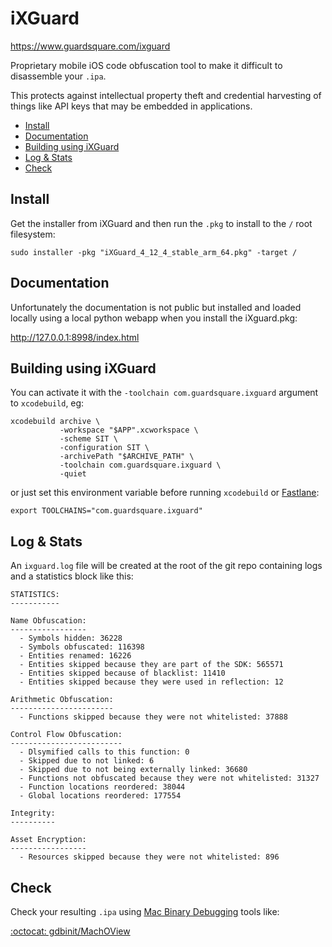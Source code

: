 # iXGuard

<https://www.guardsquare.com/ixguard>

Proprietary mobile iOS code obfuscation tool to make it difficult to disassemble your `.ipa`.

This protects against intellectual property theft and credential harvesting of things like API keys that may be embedded
in applications.

<!-- INDEX_START -->

- [Install](#install)
- [Documentation](#documentation)
- [Building using iXGuard](#building-using-ixguard)
- [Log & Stats](#log--stats)
- [Check](#check)

<!-- INDEX_END -->

## Install

Get the installer from iXGuard and then run the `.pkg` to install to the `/` root filesystem:

```shell
sudo installer -pkg "iXGuard_4_12_4_stable_arm_64.pkg" -target /
```

## Documentation

Unfortunately the documentation is not public but installed
and loaded locally using a local python webapp when you install the iXguard.pkg:

<http://127.0.0.1:8998/index.html>

## Building using iXGuard

You can activate it with the `-toolchain com.guardsquare.ixguard` argument to `xcodebuild`, eg:

```shell
xcodebuild archive \
           -workspace "$APP".xcworkspace \
           -scheme SIT \
           -configuration SIT \
           -archivePath "$ARCHIVE_PATH" \
           -toolchain com.guardsquare.ixguard \
           -quiet
```

or just set this environment variable before running `xcodebuild` or [Fastlane](fastlane.md):

```shell
export TOOLCHAINS="com.guardsquare.ixguard"
```

## Log & Stats

An `ixguard.log` file will be created at the root of the git repo containing logs and a statistics block like this:

```shell
STATISTICS:
-----------

Name Obfuscation:
-----------------
  - Symbols hidden: 36228
  - Symbols obfuscated: 116398
  - Entities renamed: 16226
  - Entities skipped because they are part of the SDK: 565571
  - Entities skipped because of blacklist: 11410
  - Entities skipped because they were used in reflection: 12

Arithmetic Obfuscation:
-----------------------
  - Functions skipped because they were not whitelisted: 37888

Control Flow Obfuscation:
-------------------------
  - Dlsymified calls to this function: 0
  - Skipped due to not linked: 6
  - Skipped due to not being externally linked: 36680
  - Functions not obfuscated because they were not whitelisted: 31327
  - Function locations reordered: 38044
  - Global locations reordered: 177554

Integrity:
----------

Asset Encryption:
-----------------
  - Resources skipped because they were not whitelisted: 896
```

## Check

Check your resulting `.ipa` using [Mac Binary Debugging](binaries-debugging.md#mac) tools like:

[:octocat: gdbinit/MachOView](https://github.com/gdbinit/MachOView)
